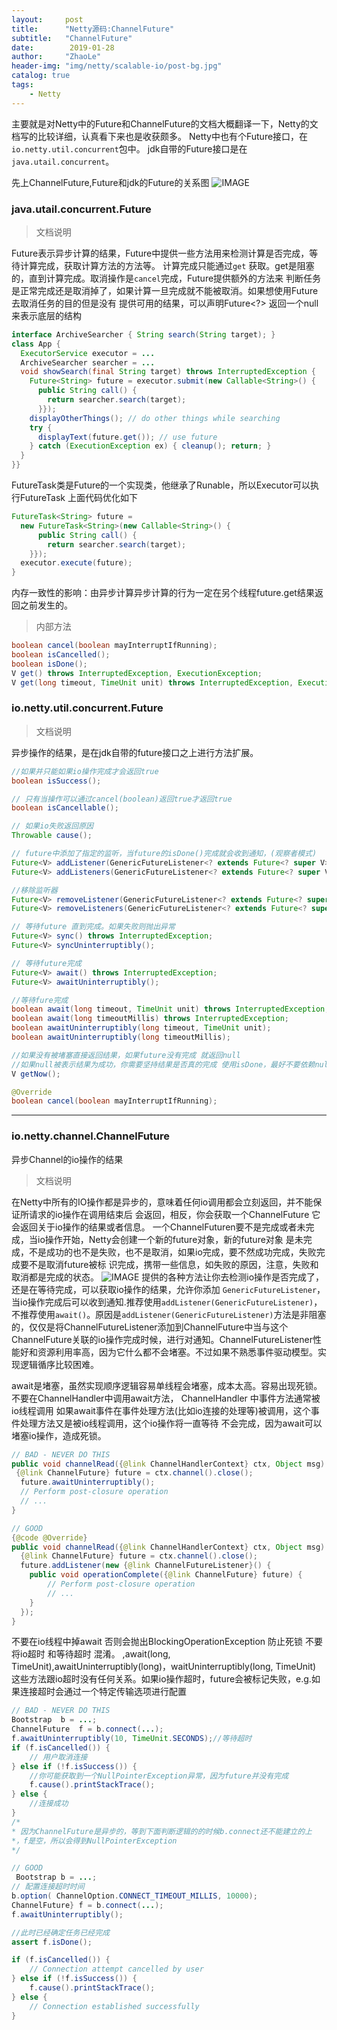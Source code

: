 ```yaml
---
layout:     post
title:      "Netty源码:ChannelFuture"
subtitle:   "ChannelFuture"
date:        2019-01-28
author:     "ZhaoLe"
header-img: "img/netty/scalable-io/post-bg.jpg"
catalog: true
tags:
    - Netty
---
```


主要就是对Netty中的Future和ChannelFuture的文档大概翻译一下，Netty的文档写的比较详细，认真看下来也是收获颇多。
Netty中也有个Future接口，在`io.netty.util.concurrent`包中。
jdk自带的Future接口是在`java.utail.concurrent`。

先上ChannelFuture,Future和jdk的Future的关系图
![IMAGE](/img/netty/extend/channelfuture/1.jpg)


### java.utail.concurrent.Future

> 文档说明

Future表示异步计算的结果，Future中提供一些方法用来检测计算是否完成，等待计算完成，获取计算方法的方法等。
计算完成只能通过`get` 获取。get是阻塞的，直到计算完成。取消操作是`cancel`完成，Future提供额外的方法来
判断任务是正常完成还是取消掉了，如果计算一旦完成就不能被取消。如果想使用Future去取消任务的目的但是没有
提供可用的结果，可以声明Future<?> 返回一个null 来表示底层的结构

```java
interface ArchiveSearcher { String search(String target); }
class App {
  ExecutorService executor = ...
  ArchiveSearcher searcher = ...
  void showSearch(final String target) throws InterruptedException {
    Future<String> future = executor.submit(new Callable<String>() {
      public String call() {
        return searcher.search(target);
      }});
    displayOtherThings(); // do other things while searching
    try {
      displayText(future.get()); // use future
    } catch (ExecutionException ex) { cleanup(); return; }
  }
}}
```

FutureTask类是Future的一个实现类，他继承了Runable，所以Executor可以执行FutureTask
上面代码优化如下
```java
FutureTask<String> future =
  new FutureTask<String>(new Callable<String>() {
      public String call() {
        return searcher.search(target);
    }});
  executor.execute(future);
}
```
内存一致性的影响：由异步计算异步计算的行为一定在另个线程future.get结果返回之前发生的。

>内部方法

```java
boolean cancel(boolean mayInterruptIfRunning);
boolean isCancelled();
boolean isDone();
V get() throws InterruptedException, ExecutionException;
V get(long timeout, TimeUnit unit) throws InterruptedException, ExecutionException, TimeoutException;
```

###  io.netty.util.concurrent.Future

> 文档说明

异步操作的结果，是在jdk自带的future接口之上进行方法扩展。
```java
//如果并只能如果io操作完成才会返回true
boolean isSuccess();

// 只有当操作可以通过cancel(boolean)返回true才返回true
boolean isCancellable();

// 如果io失败返回原因
Throwable cause();

// future中添加了指定的监听，当future的isDone()完成就会收到通知，(观察者模式)
Future<V> addListener(GenericFutureListener<? extends Future<? super V>> listener);
Future<V> addListeners(GenericFutureListener<? extends Future<? super V>>... listeners);

//移除监听器
Future<V> removeListener(GenericFutureListener<? extends Future<? super V>> listener);
Future<V> removeListeners(GenericFutureListener<? extends Future<? super V>>... listeners);

// 等待future 直到完成。如果失败则抛出异常
Future<V> sync() throws InterruptedException;
Future<V> syncUninterruptibly();

// 等待future完成
Future<V> await() throws InterruptedException;
Future<V> awaitUninterruptibly();

//等待fure完成
boolean await(long timeout, TimeUnit unit) throws InterruptedException;
boolean await(long timeoutMillis) throws InterruptedException;
boolean awaitUninterruptibly(long timeout, TimeUnit unit);
boolean awaitUninterruptibly(long timeoutMillis);

//如果没有被堵塞直接返回结果，如果future没有完成 就返回null
//如果null被表示结果为成功，你需要坚持结果是否真的完成 使用isDone，最好不要依赖null返回结果
V getNow();

@Override
boolean cancel(boolean mayInterruptIfRunning);
```
---
### io.netty.channel.ChannelFuture
异步Channel的io操作的结果

> 文档说明

 在Netty中所有的IO操作都是异步的，意味着任何io调用都会立刻返回，并不能保证所请求的io操作在调用结束后
 会返回，相反，你会获取一个ChannelFuture 它会返回关于io操作的结果或者信息。
一个ChannelFuturen要不是完成或者未完成，当io操作开始，Netty会创建一个新的future对象，新的future对象
是未完成，不是成功的也不是失败，也不是取消，如果io完成，要不然成功完成，失败完成要不是取消future被标
识完成，携带一些信息，如失败的原因，注意，失败和取消都是完成的状态。
![IMAGE](/img/netty/extend/channelfuture/2.jpg)
提供的各种方法让你去检测io操作是否完成了，还是在等待完成，可以获取io操作的结果，允许你添加
`GenericFutureListener`，当io操作完成后可以收到通知.推荐使用`addListener(GenericFutureListener)`，不推荐使用`await()`。原因是`addListener(GenericFutureListener)`方法是非阻塞的，仅仅是将ChannelFutureListener添加到ChannelFuture中当与这个ChannelFuture关联的io操作完成时候，进行对通知。ChannelFutureListener性能好和资源利用率高，因为它什么都不会堵塞。不过如果不熟悉事件驱动模型。实现逻辑循序比较困难。

await是堵塞，虽然实现顺序逻辑容易单线程会堵塞，成本太高。容易出现死锁。
不要在ChannelHandler中调用await方法， ChannelHandler 中事件方法通常被io线程调用 如果await事件在事件处理方法(比如io连接的处理等)被调用，这个事件处理方法又是被io线程调用，这个io操作将一直等待 不会完成，因为await可以堵塞io操作，造成死锁。
```java
// BAD - NEVER DO THIS
public void channelRead({@link ChannelHandlerContext} ctx, Object msg) {
 {@link ChannelFuture} future = ctx.channel().close();
  future.awaitUninterruptibly();
  // Perform post-closure operation
  // ...
}

// GOOD
{@code @Override}
public void channelRead({@link ChannelHandlerContext} ctx, Object msg) {
  {@link ChannelFuture} future = ctx.channel().close();
  future.addListener(new {@link ChannelFutureListener}() {
    public void operationComplete({@link ChannelFuture} future) {
        // Perform post-closure operation
        // ...
    }
  });
}
```
不要在io线程中掉await 否则会抛出BlockingOperationException 防止死锁
不要将io超时 和等待超时 混淆。 ,await(long, TimeUnit),awaitUninterruptibly(long)，waitUninterruptibly(long, TimeUnit)  这些方法跟io超时没有任何关系。如果io操作超时，future会被标记失败，e.g.如果连接超时会通过一个特定传输选项进行配置

```java
// BAD - NEVER DO THIS
Bootstrap  b = ...;
ChannelFuture  f = b.connect(...);
f.awaitUninterruptibly(10, TimeUnit.SECONDS);//等待超时
if (f.isCancelled()) {
    // 用户取消连接
} else if (!f.isSuccess()) {
    //你可能获取到一个NullPointerException异常，因为future并没有完成
    f.cause().printStackTrace();
} else {
    //连接成功
}
/*
* 因为ChannelFuture是异步的，等到下面判断逻辑的的时候b.connect还不能建立的上
*，f是空，所以会得到NullPointerException
*/

// GOOD
 Bootstrap b = ...;
// 配置连接超时时间
b.option( ChannelOption.CONNECT_TIMEOUT_MILLIS, 10000);
ChannelFuture} f = b.connect(...);
f.awaitUninterruptibly();

//此时已经确定任务已经完成
assert f.isDone();

if (f.isCancelled()) {
    // Connection attempt cancelled by user
} else if (!f.isSuccess()) {
    f.cause().printStackTrace();
} else {
    // Connection established successfully
}
```
